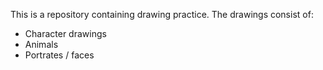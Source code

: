 This is a repository containing drawing practice. The drawings consist of:

- Character drawings
- Animals
- Portrates / faces
